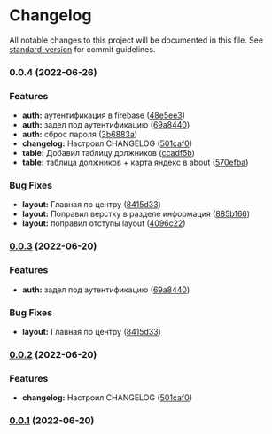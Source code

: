 # Changelog

All notable changes to this project will be documented in this file. See [standard-version](https://github.com/conventional-changelog/standard-version) for commit guidelines.

### 0.0.4 (2022-06-26)


### Features

* **auth:** аутентификация в firebase ([48e5ee3](https://github.com/nordon2022/iskona-ng/commit/48e5ee3be0e65737c3fcc511685785d3474e3303))
* **auth:** задел под аутентификацию ([69a8440](https://github.com/nordon2022/iskona-ng/commit/69a8440f38d3be4f52ca1e211e61cb2cbb80d09a))
* **auth:** сброс пароля ([3b6883a](https://github.com/nordon2022/iskona-ng/commit/3b6883a6fa69da4134f1f6f6b7b5f355ac645958))
* **changelog:** Настроил CHANGELOG ([501caf0](https://github.com/nordon2022/iskona-ng/commit/501caf03512fb03ee260830c8ca090698752005a))
* **table:** Добавил таблицу должников ([ccadf5b](https://github.com/nordon2022/iskona-ng/commit/ccadf5bfe56ee6bfe84e51f2f9c05ae08c6bb238))
* **table:** таблица должников + карта яндекс в about ([570efba](https://github.com/nordon2022/iskona-ng/commit/570efbaa393bbbf325f04ede9e97dac55e52f64a))


### Bug Fixes

* **layout:** Главная по центру ([8415d33](https://github.com/nordon2022/iskona-ng/commit/8415d3389b2c615fe7ff38c8a359dae73dd57554))
* **layout:** Поправил верстку в разделе информация ([885b166](https://github.com/nordon2022/iskona-ng/commit/885b1660f294e7db1c8f9b88022fb09ecc6f2973))
* **layout:** поправил отступы layout ([4096c22](https://github.com/nordon2022/iskona-ng/commit/4096c22ba41c18bcb98462996c25b77b0d926347))

### [0.0.3](https://github.com/nordon2022/iskona-ng/compare/v0.0.2...v0.0.3) (2022-06-20)


### Features

* **auth:** задел под аутентификацию ([69a8440](https://github.com/nordon2022/iskona-ng/commit/69a8440f38d3be4f52ca1e211e61cb2cbb80d09a))


### Bug Fixes

* **layout:** Главная по центру ([8415d33](https://github.com/nordon2022/iskona-ng/commit/8415d3389b2c615fe7ff38c8a359dae73dd57554))

### [0.0.2](https://github.com/nordon2022/iskona-ng/compare/v0.0.1...v0.0.2) (2022-06-20)


### Features

* **changelog:** Настроил CHANGELOG ([501caf0](https://github.com/nordon2022/iskona-ng/commit/501caf03512fb03ee260830c8ca090698752005a))

### [0.0.1](https://github.com/nordon2022/iskona-ng/compare/v0.0.0...v0.0.1) (2022-06-20)
